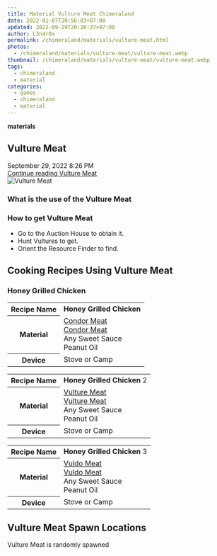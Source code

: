 ```yaml
---
title: Material Vulture Meat Chimeraland
date: 2022-01-07T20:56:03+07:00
updated: 2022-09-29T20:26:37+07:00
author: L3n4r0x
permalink: /chimeraland/materials/vulture-meat.html
photos:
  - /chimeraland/materials/vulture-meat/vulture-meat.webp
thumbnail: /chimeraland/materials/vulture-meat/vulture-meat.webp
tags:
  - chimeraland
  - material
categories:
  - games
  - chimeraland
  - material
---
```


<link
  rel="stylesheet"
  href="https://rawcdn.githack.com/dimaslanjaka/Web-Manajemen/870a349/css/bootstrap-5-3-0-alpha3-wrapper.css"
/>
<section id="bootstrap-wrapper">
  <div data-bs-theme="dark">
    <div
      class="row g-0 border rounded overflow-hidden flex-md-row mb-4 shadow-sm position-relative bg-dark text-light"
    >
      <div class="col p-4 d-flex flex-column position-static">
        <strong class="d-inline-block mb-2 text-success">materials</strong>
        <h2 class="mb-0">Vulture Meat</h2>
        <div class="mb-1 text-muted">September 29, 2022 8:26 PM</div>
        <a
          href="/chimeraland/materials/vulture-meat.html"
          class="stretched-link d-none text-primary"
          >Continue reading Vulture Meat</a
        >
      </div>
      <div class="col-auto d-none d-md-block d-lg-block">
        <img
          src="https://www.webmanajemen.com/chimeraland/materials/vulture-meat/vulture-meat.webp"
          alt="Vulture Meat"
        />
      </div>
    </div>
    <div class="row">
      <div class="col-lg-6 col-12 mb-2">
        <div class="card">
          <div class="card-body">
            <h3 class="card-title">What is the use of the Vulture Meat</h3>
            <div class="card-text"><ul></ul></div>
          </div>
        </div>
      </div>
      <div class="col-lg-6 col-12 mb-2">
        <div class="card">
          <div class="card-body">
            <h3 class="card-title">How to get Vulture Meat</h3>
            <div class="card-text">
              <ul>
                <li>Go to the Auction House to obtain it.</li>
                <li>Hunt Vultures to get.</li>
                <li>Orient the Resource Finder to find.</li>
              </ul>
            </div>
          </div>
        </div>
      </div>
      <div class="col-12 mb-2">
        <h2 id="cookable">Cooking Recipes Using Vulture Meat</h2>
        <div id="recipe-honey-grilled-chicken">
          <h3 id="item-honey-grilled-chicken">Honey Grilled Chicken</h3>
          <div class="mb-2">
            <table class="table">
              <tr>
                <th>Recipe Name</th>
                <td><b>Honey Grilled Chicken</b></td>
              </tr>
              <tr>
                <th>Material</th>
                <td>
                  <a
                    class="text-decoration-none text-primary"
                    href="/chimeraland/materials/condor-meat.html"
                    >Condor Meat</a
                  ><br /><a
                    class="text-decoration-none text-primary"
                    href="/chimeraland/materials/condor-meat.html"
                    >Condor Meat</a
                  ><br />Any Sweet Sauce<br />Peanut Oil
                </td>
              </tr>
              <tr>
                <th>Device</th>
                <td>Stove or Camp</td>
              </tr>
            </table>
          </div>
          <div class="mb-2">
            <table class="table">
              <tr>
                <th>Recipe Name</th>
                <td><b>Honey Grilled Chicken</b> 2</td>
              </tr>
              <tr>
                <th>Material</th>
                <td>
                  <a
                    class="text-decoration-none text-primary"
                    href="/chimeraland/materials/vulture-meat.html"
                    >Vulture Meat</a
                  ><br /><a
                    class="text-decoration-none text-primary"
                    href="/chimeraland/materials/vulture-meat.html"
                    >Vulture Meat</a
                  ><br />Any Sweet Sauce<br />Peanut Oil
                </td>
              </tr>
              <tr>
                <th>Device</th>
                <td>Stove or Camp</td>
              </tr>
            </table>
          </div>
          <div class="mb-2">
            <table class="table">
              <tr>
                <th>Recipe Name</th>
                <td><b>Honey Grilled Chicken</b> 3</td>
              </tr>
              <tr>
                <th>Material</th>
                <td>
                  <a
                    class="text-decoration-none text-primary"
                    href="/chimeraland/materials/vuldo-meat.html"
                    >Vuldo Meat</a
                  ><br /><a
                    class="text-decoration-none text-primary"
                    href="/chimeraland/materials/vuldo-meat.html"
                    >Vuldo Meat</a
                  ><br />Any Sweet Sauce<br />Peanut Oil
                </td>
              </tr>
              <tr>
                <th>Device</th>
                <td>Stove or Camp</td>
              </tr>
            </table>
          </div>
        </div>
      </div>
      <div class="col-12 mb-2">
        <h2>Vulture Meat Spawn Locations</h2>
        <p>Vulture Meat is randomly spawned</p>
      </div>
    </div>
  </div>
</section>